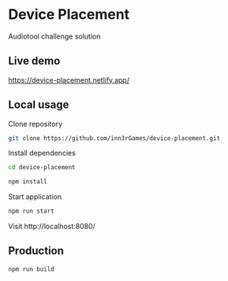 # Device Placement

Audiotool challenge solution

## Live demo

https://device-placement.netlify.app/

## Local usage

Clone repository

```bash
git clone https://github.com/inn3rGames/device-placement.git
```

Install dependencies

```bash
cd device-placement
```

```bash
npm install
```

Start application

```bash
npm run start
```

Visit http://localhost:8080/

## Production

```bash
npm run build
```

